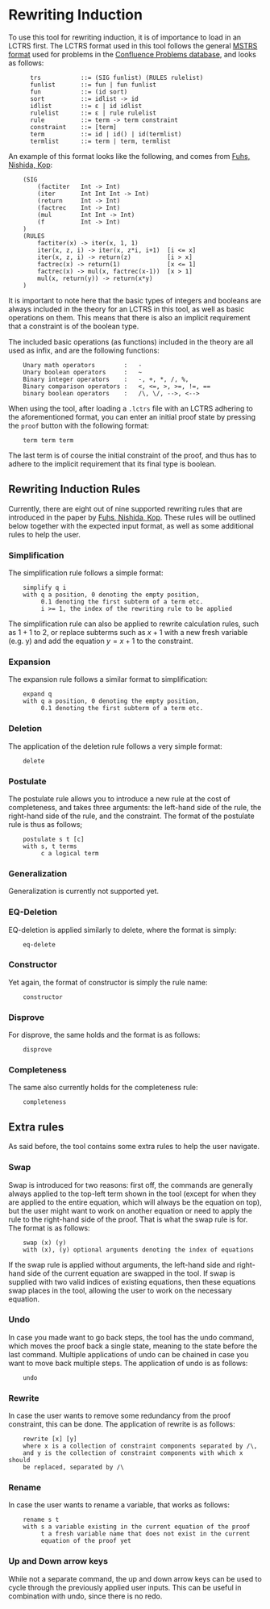 # Rewriting Induction
To use this tool for rewriting induction, it is of importance to load in
an LCTRS first. The LCTRS format used in this tool follows the general 
[MSTRS format](http://project-coco.uibk.ac.at/problems/mstrs.php) used for problems in the 
[Confluence Problems database](https://cops.uibk.ac.at/), and looks as follows:

```
      trs           ::= (SIG funlist) (RULES rulelist)
      funlist       ::= fun | fun funlist
      fun           ::= (id sort)
      sort          ::= idlist -> id
      idlist        ::= ε | id idlist
      rulelist      ::= ε | rule rulelist
      rule          ::= term -> term constraint
      constraint    ::= [term]
      term          ::= id | id() | id(termlist)
      termlist      ::= term | term, termlist
```

An example of this format looks like the following, and comes from [Fuhs, Nishida, Kop](https://arxiv.org/pdf/1409.0166.pdf):

```
    (SIG
        (factiter   Int -> Int)
        (iter       Int Int Int -> Int)
        (return     Int -> Int)
        (factrec    Int -> Int)
        (mul        Int Int -> Int)
        (f          Int -> Int)
    )
    (RULES
        factiter(x) -> iter(x, 1, 1)
        iter(x, z, i) -> iter(x, z*i, i+1)  [i <= x]
        iter(x, z, i) -> return(z)          [i > x]
        factrec(x) -> return(1)             [x <= 1]
        factrec(x) -> mul(x, factrec(x-1))  [x > 1]
        mul(x, return(y)) -> return(x*y)
    )
```

It is important to note here that the basic types of integers and booleans are 
always included in the theory for an LCTRS in this tool, as well as basic
operations on them. This means that there is also an implicit requirement that 
a constraint is of the boolean type.

The included basic operations (as functions) included in the theory are all used
as infix, and are the following functions:

```
    Unary math operators        :   -
    Unary boolean operators     :   ~
    Binary integer operators    :   -, +, *, /, %, 
    Binary comparison operators :   <, <=, >, >=, !=, ==
    binary boolean operators    :   /\, \/, -->, <-->
```

When using the tool, after loading a `.lctrs` file with an LCTRS
adhering to the aforementioned format, you can enter an initial
proof state by pressing the `proof` button with the following format:

```
    term term term
```

The last term is of course the initial constraint of the proof, and
thus has to adhere to the implicit requirement that its final type
is boolean.

## Rewriting Induction Rules
Currently, there are eight out of nine supported rewriting 
rules that are introduced in the paper by [Fuhs, Nishida, Kop](https://arxiv.org/pdf/1409.0166.pdf).
These rules will be outlined below together with the expected
input format, as well as some additional rules to help the user.

### Simplification
The simplification rule follows a simple format:

```
    simplify q i
    with q a position, 0 denoting the empty position,
         0.1 denoting the first subterm of a term etc.
         i >= 1, the index of the rewriting rule to be applied
```

The simplification rule can also be applied to rewrite calculation
rules, such as $1+1$ to $2$, or replace subterms such as $x + 1$ with 
a new fresh variable (e.g. y) and add the equation $y = x + 1$ to the
constraint.

### Expansion
The expansion rule follows a similar format to simplification:

```
    expand q
    with q a position, 0 denoting the empty position,
         0.1 denoting the first subterm of a term etc.
```

### Deletion
The application of the deletion rule follows a very simple format:

```
    delete
```

### Postulate
The postulate rule allows you to introduce a new rule at the cost of completeness,
and takes three arguments: the left-hand side of the rule, the right-hand
side of the rule, and the constraint. The format of the postulate rule
is thus as follows;


```
    postulate s t [c]
    with s, t terms
         c a logical term
```

### Generalization
Generalization is currently not supported yet.

### EQ-Deletion
EQ-deletion is applied similarly to delete, where the format is 
simply:

```
    eq-delete
```

### Constructor
Yet again, the format of constructor is simply the rule name:

```
    constructor
```

### Disprove
For disprove, the same holds and the format is as follows:

```
    disprove
```

### Completeness
The same also currently holds for the completeness rule:

```
    completeness
```

## Extra rules
As said before, the tool contains some extra rules to help the 
user navigate. 

### Swap
Swap is introduced for two reasons: first off, the commands are
generally always applied to the top-left term shown in the tool
(except for when they are applied to the entire equation, which 
will always be the equation on top), but the user might want to
work on another equation or need to apply the rule to the right-hand
side of the proof. That is what the swap rule is for. The format
is as follows:

```
    swap (x) (y)
    with (x), (y) optional arguments denoting the index of equations
```

If the swap rule is applied without arguments, the left-hand side
and right-hand side of the current equation are swapped in the tool.
If swap is supplied with two valid indices of existing equations,
then these equations swap places in the tool, allowing the user to 
work on the necessary equation.

### Undo
In case you made want to go back steps, the tool has the undo
command, which moves the proof back a single state, meaning to
the state before the last command. Multiple applications of undo
can be chained in case you want to move back multiple steps. The
application of undo is as follows:

```
    undo
```

### Rewrite
In case the user wants to remove some redundancy from the proof constraint,
this can be done. The application of rewrite is as follows:

```
    rewrite [x] [y]
    where x is a collection of constraint components separated by /\,
    and y is the collection of constraint components with which x should 
    be replaced, separated by /\
```


### Rename
In case the user wants to rename a variable, that works as follows:

```
    rename s t
    with s a variable existing in the current equation of the proof
         t a fresh variable name that does not exist in the current
         equation of the proof yet
```

### Up and Down arrow keys
While not a separate command, the up and down arrow keys can be used to cycle
through the previously applied user inputs. This can be useful in combination 
with undo, since there is no redo.

